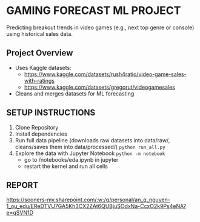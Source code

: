 # GAMING FORECAST ML PROJECT
Predicting breakout trends in video games (e.g., next top genre or console) using historical sales data.

## Project Overview
- Uses Kaggle datasets:
    - https://www.kaggle.com/datasets/rush4ratio/video-game-sales-with-ratings
    - https://www.kaggle.com/datasets/gregorut/videogamesales
- Cleans and merges datasets for ML forecasting

## SETUP INSTRUCTIONS
1. Clone Repository
2. Install dependencies
3. Run full data pipeline (downloads raw datasets into data/raw/, cleans/saves them into data/processed/)
`python run_all.py`
4. Explore the data with Jupyter Notebook
`python -m notebook`
    - go to /notebooks/eda.ipynb in jupyter
    - restart the kernel and run all cells

## REPORT
https://sooners-my.sharepoint.com/:w:/g/personal/an_q_nguyen-1_ou_edu/EReDTVU7GA5Kh3CX2ZAt6QUBjuSOdxNa-CcxO2k9Ps4eNA?e=qSVN1D